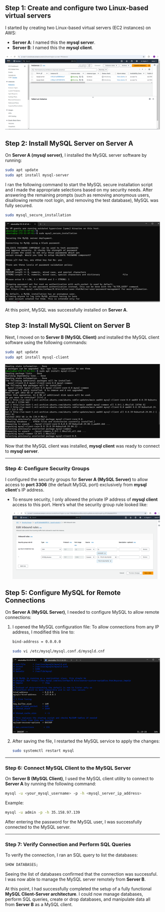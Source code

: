 
## **Step 1: Create and configure two Linux-based virtual servers**

I started by creating two Linux-based virtual servers (EC2 instances) on AWS:
- **Server A**: I named this the **mysql server**.
- **Server B**: I named this the **mysql client**.

![Create the component](./self_study/images/create_instance.png)


## **Step 2: Install MySQL Server on Server A**

On **Server A (mysql server)**, I installed the MySQL server software by running:
  ```bash
  sudo apt update
  sudo apt install mysql-server
  ```
  I ran the following command to start the MySQL secure installation script and I made the appropriate selections based on my security needs. After answering the remaining prompts (such as removing anonymous users, disallowing remote root login, and removing the test database), MySQL was fully secured.
   ```bash
   sudo mysql_secure_installation
   ```
  ![Install MySQL](./self_study/images/secure_db.png)
 

  At this point, MySQL was successfully installed on **Server A**. 

## **Step 3: Install MySQL Client on Server B**

 Next, I moved on to **Server B (MySQL Client)** and installed the MySQL client software using the following commands:
  ```bash
  sudo apt update
  sudo apt install mysql-client
  ```
  ![Install MySQL](./self_study/images/mysql_client.png)

Now that the MySQL client was installed, **mysql client** was ready to connect to **mysql server**.

---

### **Step 4: Configure Security Groups**

I configured the security groups for **Server A (MySQL Server)** to allow access to **port 3306** (the default MySQL port) exclusively from **mysql client**'s IP address.

- To ensure security, I only allowed the private IP address of **mysql client** access to this port. Here’s what the security group rule looked like:

  ![Install MySQL](./self_study/images/add_security.png)
  

## **Step 5: Configure MySQL for Remote Connections**

On **Server A (MySQL Server)**, I needed to configure MySQL to allow remote connections:

1. I opened the MySQL configuration file:
   To allow connections from any IP address, I modified this line to:
   ```bash
   bind-address = 0.0.0.0
   ```
   ```bash
   sudo vi /etc/mysql/mysql.conf.d/mysqld.cnf
   ```
   ![Install MySQL](./self_study/images/bind_address.png)

2. After saving the file, I restarted the MySQL service to apply the changes:
   ```bash
   sudo systemctl restart mysql
   ```

---

### **Step 6: Connect MySQL Client to the MySQL Server**

On **Server B (MySQL Client)**, I used the MySQL client utility to connect to **Server A** by running the following command:
   ```bash
   mysql -u <your_mysql_username> -p -h <mysql_server_ip_address>
   ```
   Example:
   ```bash
   mysql -u admin -p -h 35.158.97.139
   ```

After entering the password for the MySQL user, I was successfully connected to the MySQL server.

---

### **Step 7: Verify Connection and Perform SQL Queries**

To verify the connection, I ran an SQL query to list the databases:
  ```sql
  SHOW DATABASES;
  ```

Seeing the list of databases confirmed that the connection was successful. I was now able to manage the MySQL server remotely from **Server B**.

At this point, I had successfully completed the setup of a fully functional **MySQL Client-Server architecture**. I could now manage databases, perform SQL queries, create or drop databases, and manipulate data all from **Server B** as a MySQL client.
